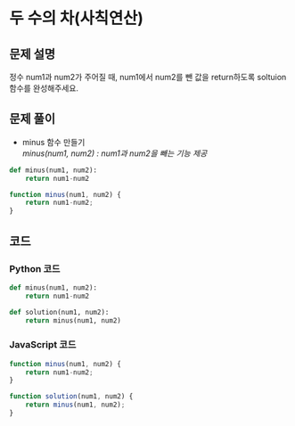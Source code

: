 # 두 수의 차(사칙연산)

## 문제 설명
정수 num1과 num2가 주어질 때, num1에서 num2를 뺀 값을 return하도록 soltuion 함수를 완성해주세요.

## 문제 풀이
- minus 함수 만들기<br>
*minus(num1, num2) : num1과 num2을 빼는 기능 제공*
```python
def minus(num1, num2):
    return num1-num2

```
```javascript
function minus(num1, num2) {
    return num1-num2;
}
```

## 코드
### Python 코드
```python
def minus(num1, num2):
    return num1-num2

def solution(num1, num2):
    return minus(num1, num2)
```

### JavaScript 코드
```javascript
function minus(num1, num2) {
    return num1-num2;
}

function solution(num1, num2) {
    return minus(num1, num2);
}
```
